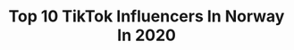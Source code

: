 ---
title: Top 10 TikTok Influencers In Norway In 2020
description: >-
  Find top TikTok influencers in Norway in 2020. Most popular hashtags: #coronavirus #roblox #duet #edit.
platform: TikTok
profiles:
  - username: "..piggy.gacha.collab"
    fullname: >-
      ✨Gacha Piggy✨
    location: "Norway"
    followers: 24342
    engagement: 3176
    commentsToLikes: 0.153677
    id: ck9n8ctgb8exg0j7847u97sox
    verified: false
    hashtags: "#dinoisqt, #gachalife, #torcher, #couplegoals"
  - username: "s.h.o.w.j.u.m.p.i.n.g"
    fullname: >-
      Horse edits 🥰
    location: "Norway"
    followers: 50434
    engagement: 2994
    commentsToLikes: 0.068322
    id: ck9gpxr5275th0j78g1in8pky
    verified: false
    hashtags: "#equestrians, #horsebackriding, #equestrianyoutuber, #freejumping"
  - username: "madelenlauritsen"
    fullname: >-
      Madelen
    location: "Norway"
    followers: 3336
    engagement: 2102
    commentsToLikes: 0.090342
    id: ck9epuk61u9l40j78taclfc7q
    verified: false
    hashtags: "#washyourhands, #norway, #sad, #iloveyou"
  - username: "pacygamer"
    fullname: >-
      Pacybitsgamer
    location: "Norway"
    followers: 2238
    engagement: 1892
    commentsToLikes: 0.069912
    id: cka87bnaw67l40i78v4rlxmca
    verified: false
    hashtags: "#fifa20"
  - username: "karokul"
    fullname: >-
      K A R O L I N E
    location: "Norway"
    followers: 182092
    engagement: 2342
    commentsToLikes: 0.019538
    id: cka0jyp18k6620i780itv4hjq
    verified: false
    hashtags: "#minime, #clothes, #momdad, #meangirls"
  - username: "emoji.herr"
    fullname: >-
      TUSENTAKK for 3000!!
    location: "Norway"
    followers: 3002
    engagement: 2330
    commentsToLikes: 0.189351
    id: ck9rlshsrzj9b0j788tkhb6db
    verified: false
    hashtags: "#foryoupagethisplease, #foryoupagethis, #foryoupag, #mat"
  - username: ".simplynorrisnutsfan"
    fullname: >-
      Yasmin😤💕
    location: "Norway"
    followers: 3108
    engagement: 2083
    commentsToLikes: 0.142176
    id: ck9po8erhiacp0j78wblyzg5j
    verified: false
    hashtags: "#sabre, #trollingtroop, #roblox, #edit"
  - username: "billie.is.best.3"
    fullname: >-
      🖤Billie Eilish fan
    location: "Norway"
    followers: 2253
    engagement: 1816
    commentsToLikes: 0.075488
    id: ckae1vcbkqrtp0i78zdl8pn3m
    verified: false
    hashtags: "#day1, #4youpage, #icecream, #draw"
  - username: "bccps4"
    fullname: >-
      BccPs4
    location: "Norway"
    followers: 31853
    engagement: 1145
    commentsToLikes: 0.118658
    id: ck9nsncxaeg780j78eaux0qlz
    verified: false
    hashtags: "#fortniteluck, #book, #flipbook, #spongebob"
  - username: "marcusandmartinus"
    fullname: >-
      Marcus & Martinus
    location: "Norway"
    followers: 4145138
    engagement: 1430
    commentsToLikes: 0.024495
    id: ck83zanrpz6ws0j784dnjwaru
    verified: true
    hashtags: "#duet, #oursong, #twins, #singing"
---